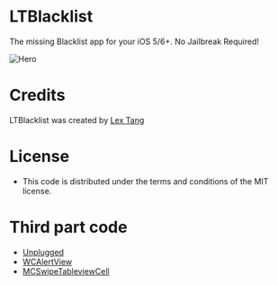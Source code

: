 # LTBlacklist
The missing Blacklist app for your iOS 5/6+. No Jailbreak Required!

![Hero](https://f.cloud.github.com/assets/219689/1192769/2d2d072e-2467-11e3-89cd-2d257b2255ed.jpg)

# Credits
LTBlacklist was created by [Lex Tang](http://lextang.com/)

# License
* This code is distributed under the terms and conditions of the MIT license.

# Third part code
* [Unplugged](https://github.com/davidkaminsky/Unplugged/)
* [WCAlertView](https://github.com/m1entus/WCAlertView)
* [MCSwipeTableviewCell](https://github.com/alikaragoz/MCSwipeTableViewCell)